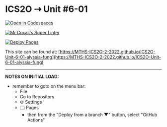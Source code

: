 # ICS2O ⇢ Unit #6-01

[![Open in Codespaces](https://classroom.github.com/assets/launch-codespace-7f7980b617ed060a017424585567c406b6ee15c891e84e1186181d67ecf80aa0.svg)](https://classroom.github.com/open-in-codespaces?assignment_repo_id=11182057)

[![Mr Coxall's Super Linter](https://github.com/MTHS-ICS2O-2-2022/ICS2O-Unit-6-01-alyssia-fung/workflows/Mr%20Coxall's%20Super%20Linter/badge.svg)](https://github.com/MTHS-ICS2O-2-2022/ICS2O-Unit-6-01-alyssia-fung/actions)

[![Deploy Pages](https://github.com/MTHS-ICS2O-2-2022/ICS2O-Unit-6-01-alyssia-fung/workflows/Deploy%20Pages/badge.svg)](https://github.com/MTHS-ICS2O-2-2022/ICS2O-Unit-6-01-alyssia-fung/actions)

This site can be found at: [https://MTHS-ICS2O-2-2022.github.io/ICS2O-Unit-6-01-alyssia-fung](https://MTHS-ICS2O-2-2022.github.io/ICS2O-Unit-6-01-alyssia-fung)

---

**NOTES ON INITIAL LOAD:**
- remember to goto on the menu bar:
  - File
  - Go to Repository
  - ⚙ Settings
  - 🗔 Pages
    - then from the "Deploy from a branch ▼" button, select "GitHub Actions"
